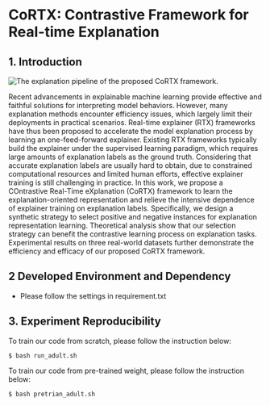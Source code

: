 # CoRTX: Contrastive Framework for Real-time Explanation

## 1. Introduction
![The explanation pipeline of the proposed CoRTX framework.](./framework.jpg)

Recent advancements in explainable machine learning provide effective and faithful solutions for interpreting model behaviors. However, many explanation methods encounter efficiency issues, which largely limit their deployments in practical scenarios. Real-time explainer (RTX) frameworks have thus been proposed to accelerate the model explanation process by learning an one-feed-forward explainer. Existing RTX frameworks typically build the explainer under the supervised learning paradigm, which requires large amounts of explanation labels as the ground truth. Considering that accurate explanation labels are usually hard to obtain, due to constrained computational resources and limited human efforts, effective explainer training is still challenging in practice. In this work, we propose a COntrastive Real-Time eXplanation (CoRTX) framework to learn the explanation-oriented representation and relieve the intensive dependence of explainer training on explanation labels. Specifically, we design a synthetic strategy to select positive and negative instances for explanation representation learning. Theoretical analysis show that our selection strategy can benefit the contrastive learning process on explanation tasks. Experimental results on three real-world datasets further demonstrate the efficiency and efficacy of our proposed CoRTX framework.


## 2 Developed Environment and Dependency
- Please follow the settings in requirement.txt


## 3. Experiment Reproducibility
To train our code from scratch, please follow the instruction below:
```
$ bash run_adult.sh
```

To train our code from pre-trained weight, please follow the instruction below:
```
$ bash pretrian_adult.sh
```

